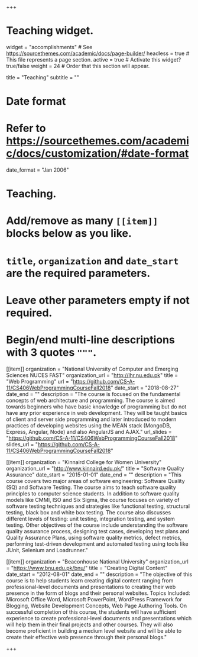 +++
# Teaching widget.
widget = "accomplishments"  # See https://sourcethemes.com/academic/docs/page-builder/
headless = true  # This file represents a page section.
active = true  # Activate this widget? true/false
weight = 24  # Order that this section will appear.

title = "Teaching"
subtitle = ""

# Date format
#   Refer to https://sourcethemes.com/academic/docs/customization/#date-format
date_format = "Jan 2006"

# Teaching.
#   Add/remove as many `[[item]]` blocks below as you like.
#   `title`, `organization` and `date_start` are the required parameters.
#   Leave other parameters empty if not required.
#   Begin/end multi-line descriptions with 3 quotes `"""`.

[[item]]
  organization = "National University of Computer and Emerging Sciences NUCES FAST"
  organization_url = "http://lhr.nu.edu.pk"
  title = "Web Programming"
  url = "https://github.com/CS-A-11/CS406WebProgrammingCourseFall2018"
  date_start = "2018-08-27"
  date_end = ""
  description = "The course is focused on the fundamental concepts of web architecture and programming. The course is aimed towards beginners who have basic knowledge of programming but do not have any prior experience in web development. They will be taught basics of client and server side programming and later introduced to modern practices of developing websites using the MEAN stack (MongoDB, Express, Angular, Node) and also AngularJS and AJAX."
  url_slides = "https://github.com/CS-A-11/CS406WebProgrammingCourseFall2018"
  slides_url = "https://github.com/CS-A-11/CS406WebProgrammingCourseFall2018"

[[item]]
  organization = "Kinnaird College for Women University"
  organization_url = "http://www.kinnaird.edu.pk/"
  title = "Software Quality Assurance"
  date_start = "2015-01-01"
  date_end = ""
  description = "This course covers two major areas of software engineering: Software Quality (SQ) and Software Testing. The course aims to teach software quality principles to computer science students.  In addition to software quality models like CMMI, ISO and Six Sigma, the course focuses on variety of software testing techniques and strategies like functional testing, structural testing, black box and white box testing. The course also discusses different levels of testing: unit testing, integration testing, and system testing. Other objectives of the course include understanding the software quality assurance process, designing test cases, developing test plans and Quality Assurance Plans, using software quality metrics, defect metrics, performing test-driven development and automated testing using tools like JUnit, Selenium and Loadrunner."

[[item]]
  organization = "Beaconhouse National University"
  organization_url = "https://www.bnu.edu.pk/bnu/"
  title = "Creating Digital Content"
  date_start = "2012-08-01"
  date_end = ""
  description = "The objective of this course is to help students learn creating digital content ranging from professional-level documents and presentations to creating their web presence in the form of blogs and their personal websites. Topics Included: Microsoft Office Word, Microsoft PowerPoint, WordPress Framework for Blogging, Website Development Concepts, Web Page Authoring Tools. On successful completion of this course, the students will have sufficient experience to create professional-level documents and presentations which will help them in their final projects and other courses. They will also become proficient in building a medium level website and will be able to create their effective web presence through their personal blogs."


+++
